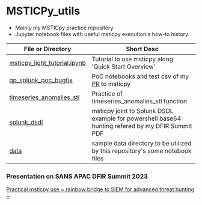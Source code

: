 # MSTICPy_utils

- Mainly my MSTICpy practice repository.
- Jupyter notebook files with useful msticpy execution's how-to history.

| File or Directory  | Short Desc |
| ------------- | ------------- |
| [msticpy_light_tutorial.ipynb](https://github.com/Tatsuya-hasegawa/MSTICPy_utils/blob/main/msticpy_light_tutorial.ipynb)  | Tutorial to use msticpy along 'Quick Start Overview' |
| [qp_splunk_poc_bugfix](https://github.com/Tatsuya-hasegawa/MSTICPy_utils/blob/main/qp_splunk_poc_bugfix) | PoC notebooks and test csv of my [PR](https://github.com/microsoft/msticpy/pull/657) to msticpy  |
| [timeseries_anomalies_stl](https://github.com/Tatsuya-hasegawa/MSTICPy_utils/blob/main/timeseries_anomalies_stl)  | Practice of timeseries_anomalies_stl function |
| [splunk_dsdl](https://github.com/Tatsuya-hasegawa/MSTICPy_utils/blob/main/splunk_dsdl)  | msticpy joint to Splunk DSDL example for powershell base64 hunting refered by my DFIR Summit PDF  |
| [data](https://github.com/Tatsuya-hasegawa/MSTICPy_utils/blob/main/data)  | sample data directory to be utilized by this repository's some notebook files |

### Presentation on SANS APAC DFIR Summit 2023 

[Practical msticpy use ~ rainbow bridge to SIEM for advanced threat hunting ~](https://github.com/Tatsuya-hasegawa/MSTICPy_utils/blob/d3b5e589ab4de714b430a5274a3378bde21a3aaf/Tatsuya_Hasegawa_msticpy_SANS_APAC_DFIR_SUMMIT_2023.pdf)



